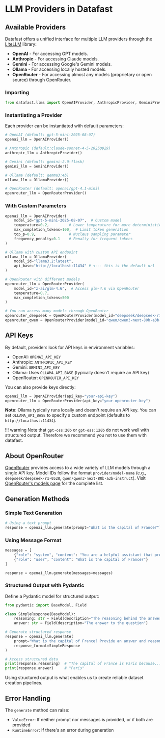 # LLM Providers in Datafast

## Available Providers

Datafast offers a unified interface for multiple LLM providers through the [LiteLLM](https://github.com/BerriAI/litellm) library:

- **OpenAI** - For accessing GPT models.
- **Anthropic** - For accessing Claude models.
- **Gemini** - For accessing Google's Gemini models.
- **Ollama** - For accessing locally hosted models.
- **OpenRouter** - For accessing almost any models (proprietary or open source) through OpenRouter.

### Importing

```python
from datafast.llms import OpenAIProvider, AnthropicProvider, GeminiProvider, OllamaProvider, OpenRouterProvider
```

### Instantiating a Provider

Each provider can be instantiated with default parameters:

```python
# OpenAI (default: gpt-5-mini-2025-08-07)
openai_llm = OpenAIProvider()

# Anthropic (default:claude-sonnet-4-5-20250929)
anthropic_llm = AnthropicProvider()

# Gemini (default: gemini-2.0-flash)
gemini_llm = GeminiProvider()

# Ollama (default: gemma3:4b)
ollama_llm = OllamaProvider()

# OpenRouter (default: openai/gpt-4.1-mini)
openrouter_llm = OpenRouterProvider()
```

### With Custom Parameters

```python
openai_llm = OpenAIProvider(
    model_id="gpt-5-mini-2025-08-07",  # Custom model
    temperature=0.2,         # Lower temperature for more deterministic outputs
    max_completion_tokens=100,  # Limit token generation
    top_p=0.9,               # Nucleus sampling parameter
    frequency_penalty=0.1    # Penalty for frequent tokens
)

# Ollama with custom API endpoint
ollama_llm = OllamaProvider(
    model_id="llama3.2:latest",
    api_base="http://localhost:11434" # <--- this is the default url
)

# OpenRouter with different models
openrouter_llm = OpenRouterProvider(
    model_id="z-ai/glm-4.6",  # Access glm-4.6 via OpenRouter
    temperature=0.7,
    max_completion_tokens=500
)

# You can access many models through OpenRouter
openrouter_deepseek = OpenRouterProvider(model_id="deepseek/deepseek-r1-0528")
openrouter_qwen = OpenRouterProvider(model_id="qwen/qwen3-next-80b-a3b-instruct")
```

## API Keys

By default, providers look for API keys in environment variables:

- OpenAI: `OPENAI_API_KEY`
- Anthropic: `ANTHROPIC_API_KEY`
- Gemini: `GEMINI_API_KEY`
- Ollama: Uses `OLLAMA_API_BASE` (typically doesn't require an API key)
- OpenRouter: `OPENROUTER_API_KEY`

You can also provide keys directly:

```python
openai_llm = OpenAIProvider(api_key="your-api-key")
openrouter_llm = OpenRouterProvider(api_key="your-openrouter-key")
```

**Note**: Ollama typically runs locally and doesn't require an API key. You can set `OLLAMA_API_BASE` to specify a custom endpoint (defaults to `http://localhost:11434`).

!!! warning
    Note that `gpt-oss:20b` or `gpt-oss:120b` do not work well with structured output. Therefore we recommend you not to use them with datafast.

## About OpenRouter

[OpenRouter](https://openrouter.ai/) provides access to a wide variety of LLM models through a single API key. Model IDs follow the format `provider/model-name` (e.g., `deepseek/deepseek-r1-0528`, `qwen/qwen3-next-80b-a3b-instruct`). Visit [OpenRouter's models page](https://openrouter.ai/models) for the complete list.

## Generation Methods

### Simple Text Generation

```python
# Using a text prompt
response = openai_llm.generate(prompt="What is the capital of France?")
```

### Using Message Format

```python
messages = [
    {"role": "system", "content": "You are a helpful assistant that provides brief answers."},
    {"role": "user", "content": "What is the capital of France?"}
]

response = openai_llm.generate(messages=messages)
```

### Structured Output with Pydantic

Define a Pydantic model for structured output:

```python
from pydantic import BaseModel, Field

class SimpleResponse(BaseModel):
    reasoning: str = Field(description="The reasoning behind the answer")
    answer: str = Field(description="The answer to the question")

# Generate structured response
response = openai_llm.generate(
    prompt="What is the capital of France? Provide an answer and reasoning.",
    response_format=SimpleResponse
)

# Access structured data
print(response.reasoning)  # "The capital of France is Paris because..."
print(response.answer)     # "Paris"
```

Using structured output is what enables us to create reliable dataset creation pipelines.

## Error Handling

The `generate` method can raise:

- `ValueError`: If neither prompt nor messages is provided, or if both are provided
- `RuntimeError`: If there's an error during generation
